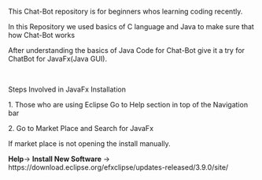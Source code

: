 <p>This Chat-Bot repository is for beginners whos learning coding recently.</p>
<p>In this Repository we used basics of C language and Java to make sure that how Chat-Bot works</p>
<p>After understanding the basics of Java Code for Chat-Bot give it a try for ChatBot for JavaFx(Java GUI).</p>
<br>
<p><span>Steps Involved in JavaFx Installation</span></p>
<p>1. Those who are using Eclipse Go to <span>Help</span> section in top of the Navigation bar</p>
<p>2. Go to Market Place and Search for JavaFx </p>
<p>If market place is not opening the install manually.</p>
<p><b>Help</b>-> <b>Install New Software</b> -> <a>https://download.eclipse.org/efxclipse/updates-released/3.9.0/site/
</a></p>
